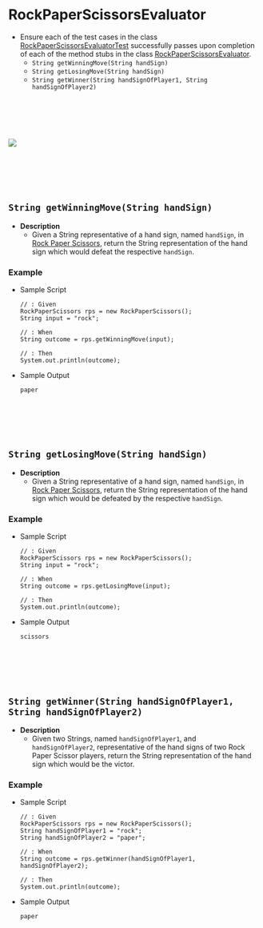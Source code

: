 # RockPaperScissorsEvaluator

* Ensure each of the test cases in the class [RockPaperScissorsEvaluatorTest]() successfully passes upon completion of each of the method stubs in the class [RockPaperScissorsEvaluator]().
    * `String getWinningMove(String handSign)` 
    * `String getLosingMove(String handSign)`
    * `String getWinner(String handSignOfPlayer1, String handSignOfPlayer2)` 
    






<br><br><br><br>

<img src="https://upload.wikimedia.org/wikipedia/commons/thumb/6/67/Rock-paper-scissors.svg/300px-Rock-paper-scissors.svg.png">

<br><br><br><br>

## `String getWinningMove(String handSign)`
* **Description**
    * Given a String representative of a hand sign, named `handSign`, in [Rock Paper Scissors](https://en.wikipedia.org/wiki/Rock-paper-scissors), return the String representation of the hand sign which would defeat the respective `handSign`.
### Example
* Sample Script

    ```
    // : Given
    RockPaperScissors rps = new RockPaperScissors();
    String input = "rock";
    
    // : When
    String outcome = rps.getWinningMove(input);
    
    // : Then
    System.out.println(outcome);
    ```



* Sample Output

    ```
    paper
    ```
    
    
    
    
    
    
    


<br><br><br><br>
## `String getLosingMove(String handSign)`
* **Description**
    * Given a String representative of a hand sign, named `handSign`, in [Rock Paper Scissors](https://en.wikipedia.org/wiki/Rock-paper-scissors), return the String representation of the hand sign which would be defeated by the respective `handSign`.
### Example
* Sample Script

    ```
    // : Given
    RockPaperScissors rps = new RockPaperScissors();
    String input = "rock";
    
    // : When
    String outcome = rps.getLosingMove(input);
    
    // : Then
    System.out.println(outcome);
    ```



* Sample Output

    ```
    scissors
    ```
    
    
    
    
    
    

<br><br><br><br>
## `String getWinner(String handSignOfPlayer1, String handSignOfPlayer2)`
* **Description**
    * Given two Strings, named `handSignOfPlayer1`, and `handSignOfPlayer2`, representative of the hand signs of two Rock Paper Scissor players, return the String representation of the hand sign which would be the victor.
### Example
* Sample Script

    ```
    // : Given
    RockPaperScissors rps = new RockPaperScissors();
    String handSignOfPlayer1 = "rock";
    String handSignOfPlayer2 = "paper";
    
    // : When
    String outcome = rps.getWinner(handSignOfPlayer1, handSignOfPlayer2);
    
    // : Then
    System.out.println(outcome);
    ```



* Sample Output

    ```
    paper
    ```
